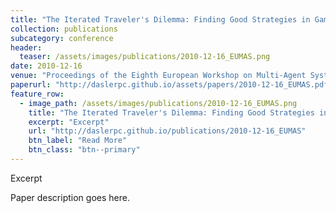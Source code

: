 ```yaml
---
title: "The Iterated Traveler's Dilemma: Finding Good Strategies in Games with 'Bad' Structure"
collection: publications
subcategory: conference
header: 
  teaser: /assets/images/publications/2010-12-16_EUMAS.png
date: 2010-12-16
venue: "Proceedings of the Eighth European Workshop on Multi-Agent Systems (EUMAS)"
paperurl: "http://daslerpc.github.io/assets/papers/2010-12-16_EUMAS.pdf"
feature_row: 
  - image_path: /assets/images/publications/2010-12-16_EUMAS.png
    title: "The Iterated Traveler's Dilemma: Finding Good Strategies in Games with 'Bad' Structure"
    excerpt: "Excerpt"
    url: "http://daslerpc.github.io/publications/2010-12-16_EUMAS"
    btn_label: "Read More"
    btn_class: "btn--primary"
---
```


Excerpt

Paper description goes here.